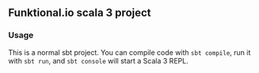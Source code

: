 ## Funktional.io scala 3 project

### Usage

This is a normal sbt project. You can compile code with `sbt compile`, run it with `sbt run`, and `sbt console` will start a Scala 3 REPL.

